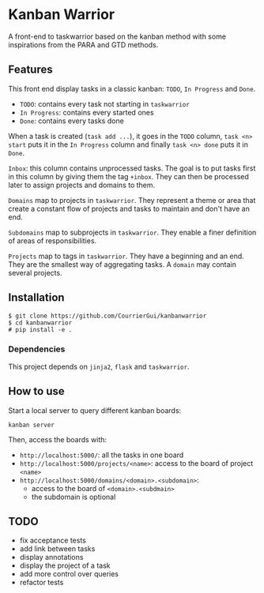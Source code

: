 # Kanban Warrior

A front-end to taskwarrior based on the kanban method with some inspirations
from the PARA and GTD methods.

## Features

This front end display tasks in a classic kanban: `TODO`, `In Progress` and `Done`.
- `TODO`: contains every task not starting in `taskwarrior`
- `In Progress`: contains every started ones
- `Done`: contains every tasks done

When a task is created (`task add ...`), it goes in the `TODO` column, `task
<n> start` puts it in the `In Progress` column and finally `task <n> done` puts
it in `Done`.

`Inbox`: this column contains unprocessed tasks. The goal is to put tasks first
in this column by giving them the tag `+inbox`. They can then be processed
later to assign projects and domains to them.

`Domains` map to projects in `taskwarrior`. They represent a theme or area that
create a constant flow of projects and tasks to maintain and don't have an end.

`Subdomains` map to subprojects in `taskwarrior`. They enable a finer
definition of areas of responsibilities.

`Projects` map to tags in `taskwarrior`. They have a beginning and an end.
They are the smallest way of aggregating tasks. A `domain` may contain
several projects.

## Installation

```
$ git clone https://github.com/CourrierGui/kanbanwarrior
$ cd kanbanwarrior
# pip install -e .
```

### Dependencies

This project depends on `jinja2`, `flask` and `taskwarrior`.

## How to use

Start a local server to query different kanban boards:
```
kanban server
```

Then, access the boards with:
- `http://localhost:5000/`: all the tasks in one board
- `http://localhost:5000/projects/<name>`: access to the board of project `<name>`
- `http://localhost:5000/domains/<domain>.<subdomain>`:
    - access to the board of `<domain>.<subdmain>`
    - the subdomain is optional

## TODO

- fix acceptance tests
- add link between tasks
- display annotations
- display the project of a task
- add more control over queries
- refactor tests
